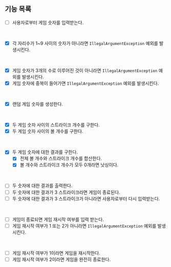 ## 기능 목록
- [ ] 사용자로부터 게임 숫자를 입력받는다.
<br>

- [x] 각 자리수가 1~9 사이의 숫자가 아니라면 `IllegalArgumentException` 예외를 발생시킨다.
<br>

- [x] 게임 숫자가 3개의 수로 이루어진 것이 아니라면 `IllegalArgumentException` 예외를 발생시킨다.
- [x] 게임 숫자에 중복이 들어가면 `IllegalArgumentException` 예외를 발생시킨다.
<br>

- [x] 랜덤 게임 숫자를 생성한다.
<br>

- [x] 두 게임 숫자 사이의 스트라이크 개수를 구한다.
- [x] 두 게임 숫자 사이의 볼 개수를 구한다.
<br>

- [x] 두 게임 숫자에 대한 결과를 구한다.
    - [x] 전체 볼 개수와 스트라이크 개수를 합산한다.
    - [x] 볼 개수와 스트라이크 개수가 모두 0개라면 낫싱이다.
<br>

- [ ] 두 숫자에 대한 결과를 출력한다.
- [ ] 두 숫자에 대한 결과가 3 스트라이크라면 게임이 종료된다.
- [ ] 두 숫자에 대한 결과가 3 스트라이크가 아니라면 사용자로부터 다시 입력받는다.
<br>

- [ ] 게임이 종료되면 게임 재시작 여부를 입력 받는다.
- [ ] 게임 재시작 여부가 1 또는 2가 아니라면 `IllegalArgumentException` 예외를 발생시킨다.
<br>

- [ ] 게임 재시작 여부가 1이라면 게임을 재시작한다.
- [ ] 게임 재시작 여부가 2이라면 게임을 완전히 종료한다.

